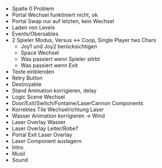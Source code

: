 * Spalte 0 Problem
* Portal Wechsel funktiniert nicht, ok
* Portal Swap nur auf letzten, kein Wechsel
* Laden von Levels
* Events/Obersables
* 2 Spieler Modus, Versus <-> Coop, Single Player two Chars
    * Joy1 und Joy2 berücksichtigen
    * Space Wechsel
    * Was passiert wenn Spieler stirbt
    * Was passiert wenn Exit
* Texte einblenden
* Retry Button
* Destroyable
* Stand Animation korrigieren, delay
* Logic Scene Wechsel
* Door/Exit/Switch/Fontaine/LaserCannon Components
* Korrektes Tile Wechselrichtung Laser
* Wasser Animation korrigieren -> Wind
* Laser Overlay Wasser
* Laser Overlay Leiter/Robe?
* Portal Exit Laser Overlay
* Laser Component auslagern
* Intro
* Musil
* Sound